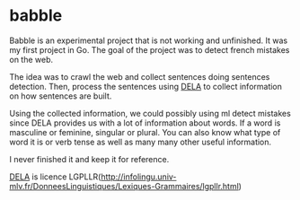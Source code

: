# babble

Babble is an experimental project that is not working and unfinished. It was my first project in Go. The goal of the project was to detect french mistakes on the web. 

The idea was to crawl the web and collect sentences doing sentences detection. Then, process the sentences using [DELA](http://infolingu.univ-mlv.fr/DonneesLinguistiques/Dictionnaires/telechargement.html) to collect information on how sentences are built.

Using the collected information, we could possibly using ml detect mistakes since DELA provides us with a lot of information about words. If a word is masculine or feminine, singular or plural. You can also know what type of word it is or verb tense as well as many many other useful information.

I never finished it and keep it for reference.

[DELA](http://infolingu.univ-mlv.fr/DonneesLinguistiques/Dictionnaires/telechargement.html) is licence LGPLLR(http://infolingu.univ-mlv.fr/DonneesLinguistiques/Lexiques-Grammaires/lgpllr.html)
